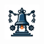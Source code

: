 <h3 align="center">
  <img
    src="https://raw.githubusercontent.com/agential-ai/.github/main/profile/bell.png"
    height="110"
  />
</h3>

